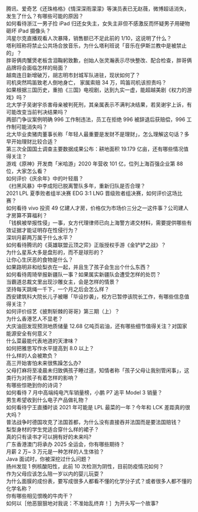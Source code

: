 腾讯、爱奇艺《还珠格格》《情深深雨濛濛》等演员表已无赵薇，微博超话消失，发生了什么？有哪些可能的原因？  
如何看待浙江一男子捡 iPad 归还女失主，女失主非但不感激反而怀疑男子用硬物砸坏 iPad 摄像头？  
鸿星尔克直播观看人次暴降，销售额已不足此前的 1/10，这说明了什么？  
塔利班称将禁止公共场合放音乐，为什么塔利班说「音乐在伊斯兰教中是被禁止的」？  
胖哥俩肉蟹煲老板含泪鞠躬致歉，创始人张灵瀚表示尽快整改、配合检查，胖哥俩品牌将会面临怎样的局面？  
越南连日新增破万，胡志明市封城军队进驻，现状如何了？  
司机突然鸣笛致老人倒地身亡， 家属索赔 34 万，鸣笛司机该担责吗？  
如果根据三国历史，重拍《三国》电视剧，达到九实一虚，能超越美剧《权力的游戏》吗？  
北大学子吴谢宇杀害母亲被判死刑，其亲属表示不满判决结果，若吴谢宇上诉，有可能改变当前判决结果吗？  
两部门争议案例明确 996 工作制违法，员工在拒绝 996 被辞退后获赔偿，996 工作制可能消失吗？  
北大毕业卖猪肉董事长称「年轻人最重要是发财不是理财」，怎么理解这句话？多早开始理财比较合适？  
第三次全国国土调查主要数据成果公布：耕地面积 19.179 亿亩，还有哪些情况值得关注？  
游戏《原神》开发商「米哈游」2020 年营收 101 亿，位列上海百强企业第 88 位，大家怎么看？  
如何评价《庆余年》中的叶轻眉？  
《扫黑风暴》中李成阳已脱离警队多年，重新归队是否合理？  
2021 LPL 夏季败者组半决赛 EDG 3:1 LNG 晋级败者组决赛，如何评价这场比赛？  
如何看待 vivo 投资 49 亿建人才房，价格仅为市场价三分之一这件事？公司建人才房算不算福利？  
「钱枫被举报性侵」一事，女方代理律师已向上海警方递交材料，需要提供哪些有效证据才能证明存在性侵行为？  
深圳月薪两万属于什么水平？  
如何看待腾讯的《英雄联盟云顶之弈》正版授权手游《金铲铲之战》？  
为什么星系大多是盘形的，而不是球形的？  
让你心生厌恶的食物是什么？  
如果路明非和绘梨衣在一起，并且生了孩子会生出个什么东西？  
如何看待周琦举报新疆队一事？如果属实新疆队会遭受怎样的处罚？  
当霸道总裁文里出现沙雕女主，会是怎样的情景？  
坚持每天跳绳一千下，一个月之后会怎么样？  
西安建筑科大院长儿子被曝「毕设抄袭」，校方已暂停该院长工作，有哪些信息值得关注？  
如何评价综艺《披荆斩棘的哥哥》第三期（上）？  
为什么香港艺人不显老？  
大庆油田发现预测地质储量 12.68 亿吨页岩油，还有哪些细节值得关注？对国家能源安全有何意义？  
什么菜最能代表地道的天津味？  
如何把雅思写作水平提高到 8.0 以上？  
什么样的人会被欺负？  
高三开始害怕未来很焦躁怎么办?  
父母打麻将至凌晨未归致俩孩子睡过道，知情者称「孩子父母让我别管闲事」，这类行为对孩子有着怎样的影响？  
有哪些惊艳到你的诗词？  
如何看待 7 月中高端纯电汽车销量榜，小鹏 P7 追平 Model 3 销量？  
男生希望收到什么电子产品做礼物？  
如何看待宁王直播时谈 2021 年可能是 LPL 最菜的一年？今年和 LCK 差距真的很大吗？  
普法战争时德国攻克了法国首都，为什么没有直接吞并法国而是要法国赔钱？  
梨型身材的学生党适合穿什么样的裙子？  
真的只有读书才可以拥有好的未来吗?  
广东香港澳门将承办 2025 全运会，你有哪些期待？  
月薪 2 万~ 3 万元是一种怎样的人生体验？  
Java 面试时，你被深挖过什么问题？  
扬州发现 1 例核酸阳性，此前 10 次检测为阴性，目前防疫情况如何？  
作为父母应该怎么陪一岁以内的婴儿玩耍？  
为什么面膜的成份表，要写成很多人都看不懂的化学分子式？或者很多人都不懂的化学名称？  
你有哪些相见恨晚的牛肉干？  
如何以［他恶狠狠地对我说：不准始乱终弃！］为开头写一个故事?  
